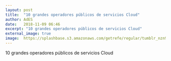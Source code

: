 ```yaml
---
layout: post
title:  "10 grandes operadores públicos de servicios Cloud"
author: AdES
date:   2018-11-09 06:46
excerpt: "10 grandes operadores públicos de servicios Cloud"
external_image: true
image:  https://splashbase.s3.amazonaws.com/getrefe/regular/tumblr_nzn9hoJIIc1slhhf0o1_1280.jpg
---
```

10 grandes operadores públicos de servicios Cloud